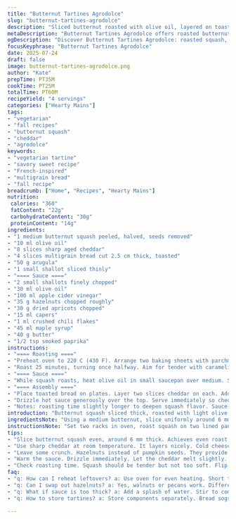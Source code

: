 ```yaml
---
title: "Butternut Tartines Agrodolce"
slug: "butternut-tartines-agrodolce"
description: "Sliced butternut roasted with olive oil, layered on toasted multigrain bread with sharp cheddar. Topped with peppery arugula, shallots, and a tangy agrodolce sauce with cider vinegar, pumpkin seeds, golden raisins, capers, crushed chili, and maple syrup, finished with butter. Roasting and sauce simmering timed to bring out cider and sweet notes. Roasting brightens the squash and softens edges, sauce thickens to syrup consistency. Assembly quick, tartines warm, contrast of textures and savory-sweet balance stands out. Modified quantities for milder roast and richer sauce with hazelnuts instead of pumpkin seeds and dried apricots replacing raisins, plus a hint of smoked paprika."
metaDescription: "Butternut Tartines Agrodolce offers roasted butternut squash, sharp cheddar on multigrain bread, topped with an agrodolce sauce for a delightful flavor balance."
ogDescription: "Discover Butternut Tartines Agrodolce: roasted squash, sharp cheddar, tangy agrodolce sauce on toasted multigrain, a unique balance of flavors."
focusKeyphrase: "Butternut Tartines Agrodolce"
date: 2025-07-24
draft: false
image: butternut-tartines-agrodolce.png
author: "Kate"
prepTime: PT35M
cookTime: PT25M
totalTime: PT60M
recipeYield: "4 servings"
categories: ["Hearty Mains"]
tags:
- "vegetarian"
- "fall recipes"
- "butternut squash"
- "cheddar"
- "agrodolce"
keywords:
- "vegetarian tartine"
- "savory sweet recipe"
- "French-inspired"
- "multigrain bread"
- "fall recipe"
breadcrumb: ["Home", "Recipes", "Hearty Mains"]
nutrition: 
 calories: "360"
 fatContent: "22g"
 carbohydrateContent: "30g"
 proteinContent: "14g"
ingredients:
- "1 medium butternut squash peeled, halved, seeds removed"
- "10 ml olive oil"
- "8 slices sharp aged cheddar"
- "4 slices multigrain bread cut 2.5 cm thick, toasted"
- "50 g arugula"
- "1 small shallot sliced thinly"
- "==== Sauce ===="
- "2 small shallots finely chopped"
- "30 ml olive oil"
- "100 ml apple cider vinegar"
- "35 g hazelnuts chopped roughly"
- "30 g dried apricots chopped"
- "15 ml capers"
- "1 ml crushed chili flakes"
- "45 ml maple syrup"
- "40 g butter"
- "1/2 tsp smoked paprika"
instructions:
- "==== Roasting ===="
- "Preheat oven to 220 C (430 F). Arrange two baking sheets with parchment or silicone mats. Slice butternut into 6 mm slices. Toss with olive oil, salt, pepper. Spread evenly on sheets, separate slices."
- "Roast 25 minutes, turning once halfway. Aim for tender with caramelized edges but not mushy."
- "==== Sauce ===="
- "While squash roasts, heat olive oil in small saucepan over medium. Sweat shallots until lightly golden, around 5 minutes. Pour vinegar in, simmer until reduced by half, about 5 minutes. Add hazelnuts, apricots, capers, chili flakes. Stir a minute to mix. Pour in maple syrup. Simmer 5 minutes to thicken into syrup. Stir in butter, smoked paprika till sauce is smooth and glossy. Salt to taste."
- "==== Assembly ===="
- "Place toasted bread on plates. Layer two slices cheddar on each. Add handful of arugula, then roasted squash slices, then thin shallots."
- "Drizzle hot sauce generously over the top. Serve immediately so cheddar just melts, sauce warm."
- "Notes: roasting time slightly longer to deepen squash flavor. Sauce reduction aims for syrup cling. Hazelnuts give crunch, apricots a different sweet note versus raisins. Smoked paprika adds smoky warmth."
introduction: "Butternut squash sliced thick, roasted with light olive oil coating, edges caramelize, inside softens but keeps shape. Sharp cheddar on toasted multigrain bread, roquette peppery freshness layered in. Shallots thin and crisp. The sauce—an agrodolce twist—simmered cider vinegar, sweet maple, chopped hazelnuts for crunch swapped in for pumpkin seeds, apricots instead of raisins for different fruity tone. A pinch of chili flecks and smoked paprika for heat and smoke. Sauce coats tartines, a balance of sweet, sour, spicy, nutty. Quick departures in the quantities mellow the roast and enrich the sauce. Timing adjusted to get squash tenderness right as sauce thickens to perfect gloss. Assembly fast, serve warm."
ingredientsNote: "Using a medium butternut, slice uniformly around 6 mm thick so roasting is even. Olive oil amount reduced slightly to avoid sogginess but enough for caramelization and flavor. Bread multigrain, thicker sliced for sturdiness under moist toppings. Sharp cheddar slices at room temp prevent stiffness in layering. Roquette adds a peppery freshness and brightens heaviness. For sauce, stick to fine chop shallots to soften quickly, regular cider vinegar reduces well to tangy base. Hazelnuts chosen instead of pumpkin seeds for deeper, earthier crunch; roughly chopped keeps texture. Dried apricots swap in for raisins for a honeyed, floral note, soak slightly or chop finer if very dry. Capers still add brine punch, chili flakes and smoked paprika introduce heat and smokiness layering complexity. Maple syrup maintains balance, butter glossy finish, salt last for precise savory control."
instructionsNote: "Set two racks in oven, roast squash on two lined pans separated for even heat and air circulation. Flip halfway through the 25 minutes to prevent burning on one side. Watch closely last 5 minutes for slight browning without burning. Sauce cooks while squash roasts—start by gently sweating shallots until golden but not brown to deepen sweetness. Reduce cider vinegar by half to trap acidity but leave brightness. Add chopped hazelnuts and apricots quickly stir so they soften but hold shape. Simmer with maple syrup stirring till syrupy, adjust heat lower if sugar cracks. Butter beaten in off heat for shine and texture, add smoked paprika stirred well to blend. Salt carefully; capers and nuts bring saltiness. For tartine building: warm toast; layer cheddar slices immediately for melt. Arugula under squash keeps green fresh and moist. Drizzle sauce hot, so cheddar softens but bread stays crisp underneath. Serve directly, don't preassemble too early or bread soggy."
tips:
- "Slice butternut squash even, around 6 mm thick. Achieves even roast. Watch for caramelization. Don’t let them mush up. Olive oil? Just enough. Keeps them from sticking."
- "Use sharp cheddar at room temperature. It layers nicely. Cold cheese? No good. Stiff, hard to layer. Toast bread well. Needs to hold toppings without getting soggy."
- "Leave some crunch. Hazelnuts instead of pumpkin seeds. They provide earthy flavor. Apricots for sweetness, swap raisins. Dried apricots can be dry—chop finer."
- "Warm the sauce. Drizzle immediately. Let the cheddar melt slightly. Make sure it binds to the bread. Serve hot. Don't wait too long before serving."
- "Check roasting time. Squash should be tender but not too soft. Flip halfway through cooking. Keep an eye near end; some might brown more."
faq:
- "q: How can I reheat leftovers? a: Use oven for even heating. Short time, low temp. Can microwave, but soggy bread issue. Adjust moisture levels for crispiness."
- "q: Can I swap out hazelnuts? a: Yes, walnuts or pecans work. Different flavor though. Consider skipping or nut-free options for allergies."
- "q: What if sauce is too thick? a: Add a splash of water. Stir to combine. Adjust heat down if it ends up cracking. Careful, the balance matters."
- "q: How to store tartines? a: Store components separately. Bread sogs up. Fridge for sauce, airtight for squash. Assemble fresh, flavor best that way."

---
```

